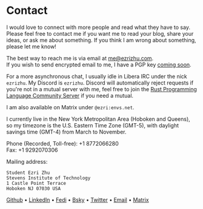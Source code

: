 # Contact

I would love to connect with more people and read what they have to say. Please
feel free to contact me if you want me to read your blog, share your ideas, or
ask me about something. If you think I am wrong about something, please let me
know!

The best way to reach me is via email at [me@ezrizhu.com](mailto:me@ezrizhu.com).\
If you wish to send encrypted email to me, I have a PGP key
[coming soon](/files/publickey.asc_404).

For a more asynchronous chat, I usually idle in Libera IRC under the nick
`ezrizhu`. My Discord is `ezrizhu`. Discord will automatically
reject requests if you're not in a mutual server with me, feel free to join the
[Rust Programming Language Community
Server](https://discord.gg/rust-lang-community) if you need a mutual.

I am also available on Matrix under `@ezri:envs.net`.

I currently live in the New York Metropolitan Area (Hoboken and Queens), so my
timezone is the U.S. Eastern Time Zone (GMT-5), with daylight savings time
(GMT-4) from March to November.

Phone (Recorded, Toll-free): +1 8772066280\
Fax: +1 9292070306

Mailing address:

```plain
Student Ezri Zhu
Stevens Institute of Technology
1 Castle Point Terrace
Hoboken NJ 07030 USA
```

[Github](https://github.com/ezrizhu) •
[LinkedIn](https://linkedin.com/in/ezrizhu) •
[Fedi](https://sleepless.cafe/ezri) •
[Bsky](https://bsky.app/profile/ezrizhu.com) •
[Twitter](https://twitter.com/ezrizhu) •
[Email](mailto:me@ezrizhu.com) •
[Matrix](https://matrix.to/#/@ezri:envs.net)
